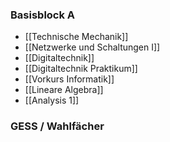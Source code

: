 ### Basisblock A
- [[Technische Mechanik]]
- [[Netzwerke und Schaltungen I]]
- [[Digitaltechnik]]
- [[Digitaltechnik Praktikum]]
- [[Vorkurs Informatik]]
- [[Lineare Algebra]]
- [[Analysis 1]]
### GESS / Wahlfächer